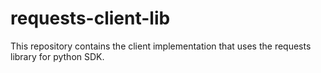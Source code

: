 # requests-client-lib
This repository contains the client implementation that uses the requests library for python SDK.
